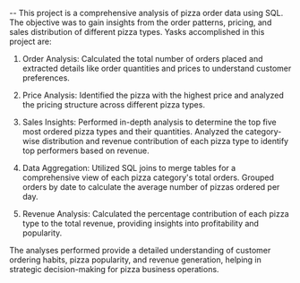-- This project is a comprehensive analysis of pizza order data using SQL. The objective was to gain insights from the order patterns, pricing, and sales distribution of different pizza types.
Yasks accomplished in this project are:

1. Order Analysis: Calculated the total number of orders placed and extracted details like order quantities and prices to understand customer preferences.

2. Price Analysis: Identified the pizza with the highest price and analyzed the pricing structure across different pizza types.

3. Sales Insights: Performed in-depth analysis to determine the top five most ordered pizza types and their quantities.
   Analyzed the category-wise distribution and revenue contribution of each pizza type to identify top performers based on revenue.

4. Data Aggregation: Utilized SQL joins to merge tables for a comprehensive view of each pizza category's total orders.
   Grouped orders by date to calculate the average number of pizzas ordered per day.

5. Revenue Analysis: Calculated the percentage contribution of each pizza type to the total revenue, providing insights into profitability and popularity.

The analyses performed provide a detailed understanding of customer ordering habits, pizza popularity, and revenue generation, helping in strategic decision-making for pizza business operations.

